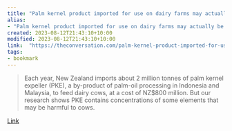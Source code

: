 ```yaml
---
title: "Palm kernel product imported for use on dairy farms may actually be harmful to cows"
alias:
- "Palm kernel product imported for use on dairy farms may actually be harmful to cows"
created: 2023-08-12T21:43:10+10:00
modified: 2023-08-12T21:43:10+10:00
link:  "https://theconversation.com/palm-kernel-product-imported-for-use-on-dairy-farms-may-actually-be-harmful-to-cows-196569"
tags:
- bookmark
---
```


> Each year, New Zealand imports about 2 million tonnes of palm kernel expeller (PKE), a by-product of palm-oil processing in Indonesia and Malaysia, to feed dairy cows, at a cost of NZ$800 million. But our research shows PKE contains concentrations of some elements that may be harmful to cows.

[Link](https://theconversation.com/palm-kernel-product-imported-for-use-on-dairy-farms-may-actually-be-harmful-to-cows-196569)